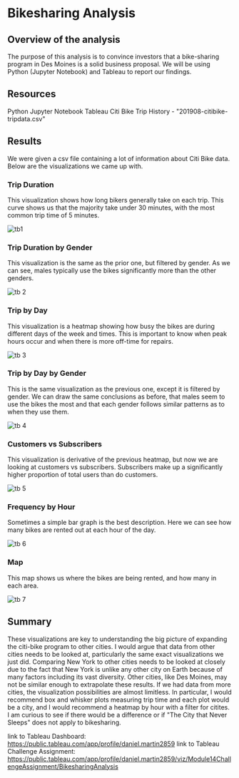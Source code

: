 # Bikesharing Analysis

## Overview of the analysis
The purpose of this analysis is to convince investors that a bike-sharing program in Des Moines is a solid business proposal. We will be using Python (Jupyter Notebook) and Tableau to report our findings.

## Resources
Python
Jupyter Notebook
Tableau
Citi Bike Trip History - "201908-citibike-tripdata.csv"

## Results
We were given a csv file containing a lot of information about Citi Bike data. Below are the visualizations we came up with.

### Trip Duration
This visualization shows how long bikers generally take on each trip. This curve shows us that the majority take under 30 minutes, with the most common trip time of 5 minutes.

![tb1](https://user-images.githubusercontent.com/91795475/150721595-c0dada2b-4cb7-4395-bba3-1a1cd04c5f87.png)


### Trip Duration by Gender
This visualization is the same as the prior one, but filtered by gender. As we can see, males typically use the bikes significantly more than the other genders.

![tb 2](https://user-images.githubusercontent.com/91795475/150721607-490e9e7e-d303-4115-8a2b-9a8389a39fc9.png)


### Trip by Day
This visualization is a heatmap showing how busy the bikes are during different days of the week and times. This is important to know when peak hours occur and when there is more off-time for repairs.

![tb 3](https://user-images.githubusercontent.com/91795475/150721617-726e32b3-64e7-40de-b54e-2d76e50ca4dd.png)


### Trip by Day by Gender
This is the same visualization as the previous one, except it is filtered by gender. We can draw the same conclusions as before, that males seem to use the bikes the most and that each gender follows similar patterns as to when they use them.

![tb 4](https://user-images.githubusercontent.com/91795475/150721620-c39774bb-9434-4147-a441-45d7a8f1573b.png)


### Customers vs Subscribers
This visualization is derivative of the previous heatmap, but now we are looking at customers vs subscribers. Subscribers make up a significantly higher proportion of total users than do customers.

![tb 5](https://user-images.githubusercontent.com/91795475/150721625-55d42f60-d0f7-447c-a5d1-ae656e15daa8.png)


### Frequency by Hour
Sometimes a simple bar graph is the best description. Here we can see how many bikes are rented out at each hour of the day.

![tb 6](https://user-images.githubusercontent.com/91795475/150721632-1b94f942-fd4d-456c-b26c-06fd6b4fb130.png)


### Map
This map shows us where the bikes are being rented, and how many in each area.

![tb 7](https://user-images.githubusercontent.com/91795475/150721637-68ac4c08-4f9b-479f-88cb-7950232afbcf.png)

## Summary
These visualizations are key to understanding the big picture of expanding the citi-bike program to other cities. I would argue that data from other cities needs to be looked at, particularly the same exact visualizations we just did. Comparing New York to other cities needs to be looked at closely due to the fact that New York is unlike any other city on Earth because of many factors including its vast diversity. Other cities, like Des Moines, may not be similar enough to extrapolate these results. If we had data from more cities, the visualization possibilities are almost limitless. In particular, I would recommend box and whisker plots measuring trip time and each plot would be a city, and I would recommend a heatmap by hour with a filter for citites. I am curious to see if there would be a difference or if "The City that Never Sleeps" does not apply to bikesharing.


link to Tableau Dashboard: https://public.tableau.com/app/profile/daniel.martin2859
link to Tableau Challenge Assignment: https://public.tableau.com/app/profile/daniel.martin2859/viz/Module14ChallengeAssignment/BikesharingAnalysis
